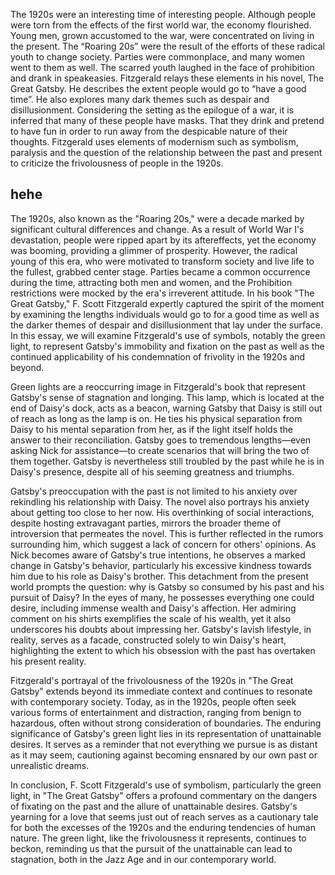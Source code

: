
The 1920s were an interesting time of interesting people. Although people were torn from the effects of the first world war, the economy flourished. Young men, grown accustomed to the war, were concentrated on living in the present. The “Roaring 20s” were the result of the efforts of these radical youth to change society. Parties were commonplace, and many women went to them as well. The scarred youth laughed in the face of prohibition and drank in speakeasies. Fitzgerald relays these elements in his novel, The Great Gatsby. He describes the extent people would go to “have a good time”. He also explores many dark themes such as despair and disillusionment. Considering the setting as the epilogue of a war, it is inferred that many of these people have masks. That they drink and pretend to have fun in order to run away from the despicable nature of their thoughts. Fitzgerald uses elements of modernism such as symbolism, paralysis and the question of the relationship between the past and present to criticize the frivolousness of people in the 1920s.

## hehe

The 1920s, also known as the "Roaring 20s," were a decade marked by significant cultural differences and change. As a result of World War I's devastation, people were ripped apart by its aftereffects, yet the economy was booming, providing a glimmer of prosperity. However, the radical young of this era, who were motivated to transform society and live life to the fullest, grabbed center stage. Parties became a common occurrence during the time, attracting both men and women, and the Prohibition restrictions were mocked by the era's irreverent attitude. In his book "The Great Gatsby," F. Scott Fitzgerald expertly captured the spirit of the moment by examining the lengths individuals would go to for a good time as well as the darker themes of despair and disillusionment that lay under the surface. In this essay, we will examine Fitzgerald's use of symbols, notably the green light, to represent Gatsby's immobility and fixation on the past as well as the continued applicability of his condemnation of frivolity in the 1920s and beyond.

Green lights are a reoccurring image in Fitzgerald's book that represent Gatsby's sense of stagnation and longing. This lamp, which is located at the end of Daisy's dock, acts as a beacon, warning Gatsby that Daisy is still out of reach as long as the lamp is on. He ties his physical separation from Daisy to his mental separation from her, as if the light itself holds the answer to their reconciliation. Gatsby goes to tremendous lengths—even asking Nick for assistance—to create scenarios that will bring the two of them together. Gatsby is nevertheless still troubled by the past while he is in Daisy's presence, despite all of his seeming greatness and triumphs. 

Gatsby's preoccupation with the past is not limited to his anxiety over rekindling his relationship with Daisy. The novel also portrays his anxiety about getting too close to her now. His overthinking of social interactions, despite hosting extravagant parties, mirrors the broader theme of introversion that permeates the novel. This is further reflected in the rumors surrounding him, which suggest a lack of concern for others' opinions. As Nick becomes aware of Gatsby's true intentions, he observes a marked change in Gatsby's behavior, particularly his excessive kindness towards him due to his role as Daisy's brother. This detachment from the present world prompts the question: why is Gatsby so consumed by his past and his pursuit of Daisy? In the eyes of many, he possesses everything one could desire, including immense wealth and Daisy's affection. Her admiring comment on his shirts exemplifies the scale of his wealth, yet it also underscores his doubts about impressing her. Gatsby's lavish lifestyle, in reality, serves as a facade, constructed solely to win Daisy's heart, highlighting the extent to which his obsession with the past has overtaken his present reality.

Fitzgerald's portrayal of the frivolousness of the 1920s in "The Great Gatsby" extends beyond its immediate context and continues to resonate with contemporary society. Today, as in the 1920s, people often seek various forms of entertainment and distraction, ranging from benign to hazardous, often without strong consideration of boundaries. The enduring significance of Gatsby's green light lies in its representation of unattainable desires. It serves as a reminder that not everything we pursue is as distant as it may seem, cautioning against becoming ensnared by our own past or unrealistic dreams.

In conclusion, F. Scott Fitzgerald's use of symbolism, particularly the green light, in "The Great Gatsby" offers a profound commentary on the dangers of fixating on the past and the allure of unattainable desires. Gatsby's yearning for a love that seems just out of reach serves as a cautionary tale for both the excesses of the 1920s and the enduring tendencies of human nature. The green light, like the frivolousness it represents, continues to beckon, reminding us that the pursuit of the unattainable can lead to stagnation, both in the Jazz Age and in our contemporary world.